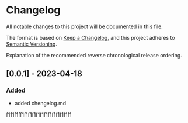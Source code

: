 # Changelog

All notable changes to this project will be documented in this file.

The format is based on [Keep a Changelog](https://keepachangelog.com/en/1.0.0/),
and this project adheres to [Semantic Versioning](https://semver.org/spec/v2.0.0.html).

 Explanation of the recommended reverse chronological release ordering.

## [0.0.1] - 2023-04-18
### Added
- added chengelog.md

f111f1ff1f1f1f1f1f1f1f1f1f1f1f1f1           
